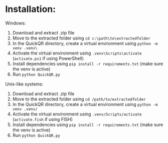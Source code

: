 # Installation:

Windows:
  1. Download and extract .zip file
  2. Move to the extracted folder using ```cd c:\path\to\extractedfolder```
  3. In the QuickQR directory, create a virtual environment using ```python -m venv .venv\```
  4. Activate the virtual environment using ```.venv\Scripts\activate``` (```activate.ps1``` if using PowerShell)
  5. Install dependencies using ```pip install -r requirements.txt``` (make sure the venv is active)
  6. Run ```python QuickQR.py```

Unix-like systems:
  1. Download and extract .zip file
  2. Move to the extracted folder using ```cd /path/to/extractedfolder```
  3. In the QuickQR directory, create a virtual environment using ```python -m venv .venv/```
  4. Activate the virtual environment using ```.venv/Scripts/activate``` (```activate.fish``` if using FISH)
  5. Install dependencies using ```pip install -r requirements.txt``` (make sure the venv is active)
  6. Run ```python QuickQR.py```

